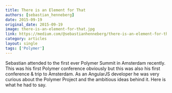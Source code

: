 ```yaml
---
title: There is an Element for That
authors: [sebastian_henneberg]
date: 2015-09-19
original_date: 2015-09-19
image: there-is-an-element-for-that.jpg
link: https://medium.com/@sebastianhenneberg/there-is-an-element-for-that-a9fcdafe4a25
category: articles
layout: single
tags: ['Polymer']
---
```


Sebastian attended to the first ever Polymer Summit in Amsterdam recently. This was his first Polymer conference obviously but this was also his first conference & trip to Amsterdam. As an AngularJS developer he was very curious about the Polymer Project and the ambitious ideas behind it. Here is what he had to say.
<!-- Excerpt -->
